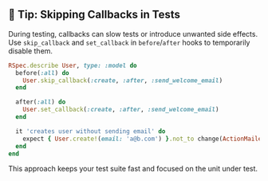 ## 🧪 Tip: Skipping Callbacks in Tests

During testing, callbacks can slow tests or introduce unwanted side effects. Use `skip_callback` and `set_callback` in `before`/`after` hooks to temporarily disable them.

```ruby
RSpec.describe User, type: :model do
  before(:all) do
    User.skip_callback(:create, :after, :send_welcome_email)
  end

  after(:all) do
    User.set_callback(:create, :after, :send_welcome_email)
  end

  it 'creates user without sending email' do
    expect { User.create!(email: 'a@b.com') }.not_to change(ActionMailer::Base.deliveries, :size)
  end
end
```

This approach keeps your test suite fast and focused on the unit under test.